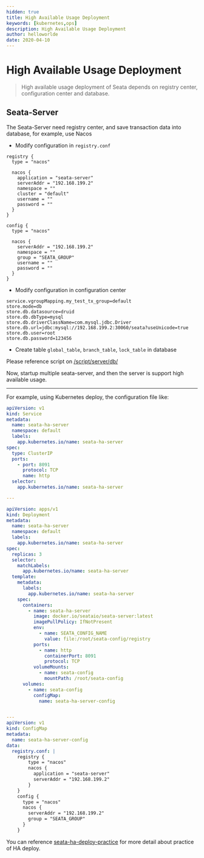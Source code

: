 ```yaml
---
hidden: true
title: High Available Usage Deployment
keywords: [kubernetes,ops]
description: High Available Usage Deployment
author: helloworlde
date: 2020-04-10
---
```


# High Available Usage Deployment

> High available usage deployment of Seata depends on registry center, configuration center and database.

## Seata-Server

The Seata-Server need registry center, and save transaction data into database, for example, use Nacos

- Modify configuration in `registry.conf`

```
registry {
  type = "nacos"

  nacos {
    application = "seata-server"
    serverAddr = "192.168.199.2"
    namespace = ""
    cluster = "default"
    username = ""
    password = ""
  }
}

config {
  type = "nacos"
  
  nacos {
    serverAddr = "192.168.199.2"
    namespace = ""
    group = "SEATA_GROUP"
    username = ""
    password = ""
  }
}
```

-  Modify configuration in configuration center

```
service.vgroupMapping.my_test_tx_group=default
store.mode=db
store.db.datasource=druid
store.db.dbType=mysql
store.db.driverClassName=com.mysql.jdbc.Driver
store.db.url=jdbc:mysql://192.168.199.2:30060/seata?useUnicode=true
store.db.user=root
store.db.password=123456
```

- Create table `global_table`, `branch_table`, `lock_table` in database

Please reference script on [/script/server/db/](https://github.com/apache/incubator-seata/tree/develop/script/server/db)

Now, startup multiple seata-server, and then the server is support high available usage.

----

For example, using Kubernetes deploy, the configuration file like:

```yaml
apiVersion: v1
kind: Service
metadata:
  name: seata-ha-server
  namespace: default
  labels:
    app.kubernetes.io/name: seata-ha-server
spec:
  type: ClusterIP
  ports:
    - port: 8091
      protocol: TCP
      name: http
  selector:
    app.kubernetes.io/name: seata-ha-server

---

apiVersion: apps/v1
kind: Deployment
metadata:
  name: seata-ha-server
  namespace: default
  labels:
    app.kubernetes.io/name: seata-ha-server
spec:
  replicas: 3
  selector:
    matchLabels:
      app.kubernetes.io/name: seata-ha-server
  template:
    metadata:
      labels:
        app.kubernetes.io/name: seata-ha-server
    spec:
      containers:
        - name: seata-ha-server
          image: docker.io/seataio/seata-server:latest
          imagePullPolicy: IfNotPresent
          env:
            - name: SEATA_CONFIG_NAME
              value: file:/root/seata-config/registry
          ports:
            - name: http
              containerPort: 8091
              protocol: TCP
          volumeMounts:
            - name: seata-config
              mountPath: /root/seata-config
      volumes:
        - name: seata-config
          configMap:
            name: seata-ha-server-config


---
apiVersion: v1
kind: ConfigMap
metadata:
  name: seata-ha-server-config
data:
  registry.conf: |
    registry {
        type = "nacos"
        nacos {
          application = "seata-server"
          serverAddr = "192.168.199.2"
        }
    }
    config {
      type = "nacos"
      nacos {
        serverAddr = "192.168.199.2"
        group = "SEATA_GROUP"
      }
    }
```

You can reference [seata-ha-deploy-practice](https://seata.io/zh-cn/blog/seata-ha-practice.html) for more detail about practice of HA deploy.
